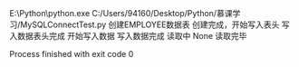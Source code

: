E:\Python\python.exe C:/Users/94160/Desktop/Python/慕课学习/MySQLConnectTest.py
创建EMPLOYEE数据表
创建完成，开始写入表头
写入数据表头完成
开始写入数据
写入数据完成
读取中
None
读取完毕

Process finished with exit code 0

